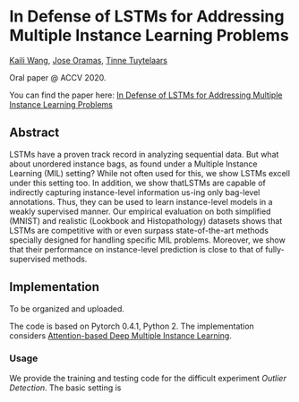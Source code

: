 # In Defense of LSTMs for Addressing Multiple Instance Learning Problems
>
[Kaili Wang](http://homes.esat.kuleuven.be/~kwang/), [Jose Oramas](http://homes.esat.kuleuven.be/~joramas/), [Tinne Tuytelaars](https://homes.esat.kuleuven.be/~tuytelaa/)

>  
Oral paper @ ACCV 2020.
> 
You can find the paper here:
[In Defense of LSTMs for Addressing Multiple Instance Learning Problems](https://arxiv.org/abs/1909.05690)
>
## Abstract
LSTMs have a proven track record in analyzing sequential data. But what about unordered instance bags, as found under a Multiple Instance Learning (MIL) setting? While not often used for this, we show LSTMs excell under this setting too. In addition, we show thatLSTMs are capable of indirectly capturing instance-level information us-ing only bag-level annotations. Thus, they can be used to learn instance-level models in a weakly supervised manner. Our empirical evaluation on both simplified (MNIST) and realistic (Lookbook and Histopathology) datasets shows that LSTMs are competitive with or even surpass state-of-the-art methods specially designed for handling specific MIL problems. Moreover, we show that their performance on instance-level prediction is close to that of fully-supervised methods.
>
## Implementation
To be organized and uploaded.
>
The code is based on Pytorch 0.4.1, Python 2. The implementation considers [Attention-based Deep Multiple Instance Learning](https://github.com/AMLab-Amsterdam/AttentionDeepMIL).
>
### Usage
We provide the training and testing code for the difficult experiment *Outlier Detection*. The basic setting is 
